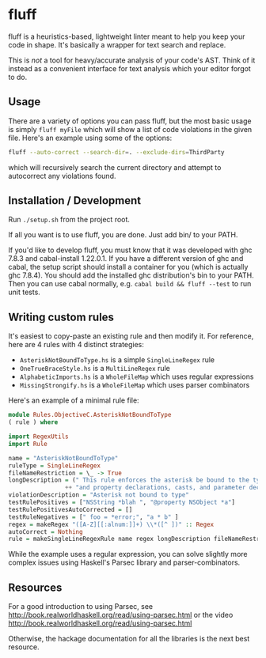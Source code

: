 # fluff

fluff is a heuristics-based, lightweight linter meant to help you keep your code in
shape. It's basically a wrapper for text search and replace.

This is *not* a tool for heavy/accurate analysis of your code's AST. Think of it
instead as a convenient interface for text analysis which your editor forgot to do.

## Usage

There are a variety of options you can pass fluff, but the most basic usage is simply
`fluff myFile` which will show a list of code violations in the given file. Here's an
example using some of the options:

```bash
fluff --auto-correct --search-dir=. --exclude-dirs=ThirdParty
```

which will recursively search the current directory and attempt to autocorrect any
violations found.

## Installation / Development

Run `./setup.sh` from the project root.

If all you want is to use fluff, you are done. Just add bin/ to your PATH.

If you'd like to develop fluff, you must know that it was developed with ghc 7.8.3 and cabal-install 1.22.0.1. If you have a different version of ghc and cabal, the setup script should install a container for you (which is actually ghc 7.8.4).  You should add the installed ghc distribution's bin to your PATH. Then you can use cabal normally, e.g. `cabal build && fluff --test` to run unit tests.

## Writing custom rules

It's easiest to copy-paste an existing rule and then modify it.
For reference, here are 4 rules with 4 distinct strategies:

- `AsteriskNotBoundToType.hs` is a simple `SingleLineRegex` rule
- `OneTrueBraceStyle.hs` is a `MultiLineRegex` rule
- `AlphabeticImports.hs` is a `WholeFileMap` which uses regular expressions
- `MissingStrongify.hs` is a `WholeFileMap` which uses parser combinators

Here's an example of a minimal rule file:

```haskell
module Rules.ObjectiveC.AsteriskNotBoundToType 
( rule ) where

import RegexUtils
import Rule

name = "AsteriskNotBoundToType"
ruleType = SingleLineRegex
fileNameRestriction = \_ -> True
longDescription = (" This rule enforces the asterisk be bound to the type in variable"
                ++ "and property declarations, casts, and parameter declarations.")
violationDescription = "Asterisk not bound to type"
testRulePositives = ["NSString *blah ", "@property NSObject *a"]
testRulePositivesAutoCorrected = []
testRuleNegatives = [" foo = *error;", "a * b" ]
regex = makeRegex "([A-Z][[:alnum:]]+) \\*([^ ])" :: Regex
autoCorrect = Nothing
rule = makeSingleLineRegexRule name regex longDescription fileNameRestriction violationDescription testRulePositives testRuleNegatives autoCorrect testRulePositivesAutoCorrected
```

While the example uses a regular expression, you can solve slightly more complex
issues using Haskell's Parsec library and parser-combinators.

## Resources

For a good introduction to using Parsec, see http://book.realworldhaskell.org/read/using-parsec.html or the video http://book.realworldhaskell.org/read/using-parsec.html

Otherwise, the hackage documentation for all the libraries is the next best resource.
